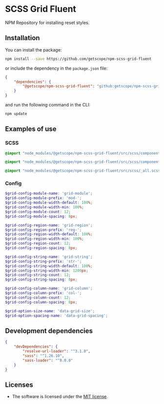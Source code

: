 # SCSS Grid Fluent

NPM Repository for installing reset styles.

## Installation

You can install the package:

```bash 
npm install --save https://github.com/getscope/npm-scss-grid-fluent
```

or include the dependency in the `package.json` file:

```json
{
    "dependencies": {
        "@getscope/npm-scss-grid-fluent": "github:getscope/npm-scss-grid-fluent"
    }
}
```

and run the following command in the CLI:

```bash 
npm update
```

## Examples of use

### SCSS

```scss 
@import "node_modules/@getscope/npm-scss-grid-fluent/src/scss/components/_config.scss";

@import "node_modules/@getscope/npm-scss-grid-fluent/src/scss/components/_core.scss";

@import "node_modules/@getscope/npm-scss-grid-fluent/src/scss/_all.scss";
```

### Config

```scss
$grid-config-module-name: 'grid-module';
$grid-config-module-prefix: 'mod-';
$grid-config-module-width-default: 100%;
$grid-config-module-width-min: 100%;
$grid-config-module-count: 12;
$grid-config-module-spacing: 8px;

$grid-config-region-name: 'grid-region';
$grid-config-region-prefix: 'reg-';
$grid-config-region-width-default: 100%;
$grid-config-region-width-min: 100%;
$grid-config-region-count: 12;
$grid-config-region-spacing: 8px;

$grid-config-string-name: 'grid-string';
$grid-config-string-prefix: 'str-';
$grid-config-string-width-default: 100%;
$grid-config-string-width-min: 1200px;
$grid-config-string-count: 12;
$grid-config-string-spacing: 8px;

$grid-config-column-name: 'grid-column';
$grid-config-column-prefix: 'col-';
$grid-config-column-count: 12;
$grid-config-column-spacing: 8px;

$grid-option-size-name: 'data-grid-size';
$grid-option-spacing-name: 'data-grid-spacing';
```

## Development dependencies

```json 
{
    "devDependencies": {
        "resolve-url-loader": "^3.1.0",
        "sass": "^1.26.10",
        "sass-loader": "^8.0.0"
    }
}
```

## Licenses

* The software is licensed under the [MIT license](https://github.com/getscope/npm-scss-grid-fluent/blob/main/LICENSE).
